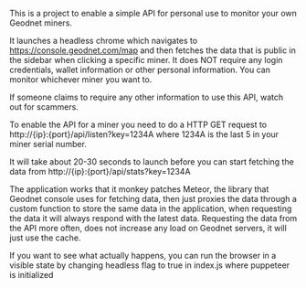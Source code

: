 This is a project to enable a simple API for personal use to monitor your own Geodnet miners.

It launches a headless chrome which navigates to https://console.geodnet.com/map and then fetches the data that is public in the sidebar when clicking a specific miner.
It does NOT require any login credentials, wallet information or other personal information. You can monitor whichever miner you want to.

If someone claims to require any other information to use this API, watch out for scammers.

To enable the API for a miner you need to do a HTTP GET request to 
http://{ip}:{port}/api/listen?key=1234A
where 1234A is the last 5 in your miner serial number.

It will take about 20-30 seconds to launch before you can start fetching the data from 
http://{ip}:{port}/api/stats?key=1234A

The application works that it monkey patches Meteor, the library that Geodnet console uses for fetching data, then just proxies the data through a custom function to store the same data in the application, when requesting the data it will always respond with the latest data.
Requesting the data from the API more often, does not increase any load on Geodnet servers, it will just use the cache.

If you want to see what actually happens, you can run the browser in a visible state by changing headless flag to true in index.js where puppeteer is initialized

